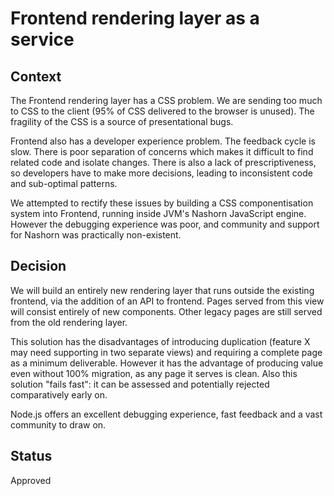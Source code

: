 # Frontend rendering layer as a service

## Context

The Frontend rendering layer has a CSS problem. We are sending too much to CSS to the client (95% of CSS delivered to the browser is unused). The
fragility of the CSS is a source of presentational bugs.

Frontend also has a developer experience problem. The feedback cycle is slow. There is poor separation of concerns which makes it difficult to find
related code and isolate changes. There is also a lack of prescriptiveness, so developers have to make more decisions, leading to inconsistent code
and sub-optimal patterns.

We attempted to rectify these issues by building a CSS componentisation system into Frontend, running inside JVM's Nashorn JavaScript engine. However
the debugging experience was poor, and community and support for Nashorn was practically non-existent.

## Decision

We will build an entirely new rendering layer that runs outside the existing frontend, via the addition of an API to frontend. Pages served from this view will
consist entirely of new components. Other legacy pages are still served from the old rendering layer.

This solution has the disadvantages of introducing duplication (feature X may need supporting in two separate views) and requiring a complete page as a
minimum deliverable. However it has the advantage of producing value even without 100% migration, as any page it serves is clean. Also this solution
"fails fast": it can be assessed and potentially rejected comparatively early on.

Node.js offers an excellent debugging experience, fast feedback and a vast community to draw on.

## Status

Approved
